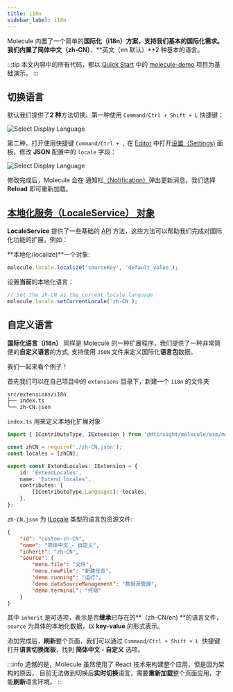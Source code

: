 ```yaml
---
title: i18n
sidebar_label: i18n
---
```


Molecule 内置了一个简单的**国际化（i18n）**方案，支持我们基本的国际化需求。我们内置了**简体中文（zh-CN）**、**英文（en 默认）**2 种基本的语言。

:::tip
本文内容中的所有代码，都以 [Quick Start](../quick-start) 中的 [molecule-demo](https://github.com/DTStack/molecule-examples/tree/main/packages/molecule-demo) 项目为基础演示。
:::

## 切换语言

默认我们提供了**2 种**方法切换。第一种使用 `Command/Ctrl + Shift + L` 快捷键：

![Select Display Language](/img/guides/extend-language.png)

第二种，打开使用快捷键 `Command/Ctrl + ,` 在 [Editor](./extend-workbench.md) 中打开[设置（Settings)](./extend-settings) 面板，修改 **JSON** 配置中的 `locale` 字段：

![Select Display Language](/img/guides/extend-language2.png)

修改完成后，Molecule 会在 通知栏[（Notification）](./extend-builtin-ui.md#通知栏notification)弹出更新消息，我们选择 **Reload** 即可重新加载。

## [本地化服务（LocaleService） 对象](/docs/api/classes/molecule.i18n.LocaleService)

**LocaleService** 提供了一些基础的 [API](/docs/api/classes/molecule.i18n.LocaleService) 方法，这些方法可以帮助我们完成对国际化功能的扩展，例如：

**本地化(localize)**一个对象:

```ts
molecule.locale.localize('sourceKey', 'default value');
```

设置**当前**的本地化语言：

```ts
// Set the zh-CN as the current locale language
molecule.locale.setCurrentLocale('zh-CN');
```

## 自定义语言

**国际化语言（i18n）** 同样是 Molecule 的一种扩展程序，我们提供了一种非常简便的**自定义语言**的方式, 支持使用 `JSON` 文件来定义国际化**语言包**数据。

我们一起来看个例子！

首先我们可以在自己项目中的 `extensions` 目录下，新建一个 `i18n` 的文件夹

```bash
src/extensions/i18n
├── index.ts
└── zh-CN.json
```

`index.ts` 用来定义本地化扩展对象

```ts
import { IContributeType, IExtension } from '@dtinsight/molecule/esm/model';

const zhCN = require('./zh-CN.json');
const locales = [zhCN];

export const ExtendLocales: IExtension = {
    id: 'ExtendLocales',
    name: 'Extend locales',
    contributes: {
        [IContributeType.Languages]: locales,
    },
};
```

`zh-CN.json` 为 [ILocale](/docs/api/interfaces/molecule.i18n.ILocale) 类型的语言包资源文件:

```json
{
    "id": "custom-zh-CN",
    "name": "简体中文 - 自定义",
    "inherit": "zh-CN",
    "source": {
        "menu.file": "文件",
        "menu.newFile": "新建任务",
        "demo.running": "运行",
        "demo.dataSourceManagement": "数据源管理",
        "demo.terminal": "终端"
    }
}
```

其中 `inherit` 是可选项，表示是否**继承**已存在的**（zh-CN/en) **的语言文件，`source` 为具体的本地化数据，以 **key-value** 的形式表示。

添加完成后，**刷新**整个页面，我们可以通过 `Command/Ctrl + Shift + L `快捷键打开**语言切换面板**，找到 **简体中文 - 自定义** 选项。

:::info
遗憾的是，Molecule 虽然使用了 React 技术来构建整个应用，但是因为架构的原因，
目前无法做到切换后**实时切换**语言，需要**重新加载**整个页面应用，才能**刷新**语言环境。
:::
